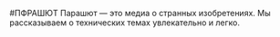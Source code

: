 #ПФРАШЮТ
Парашют — это медиа о странных изобретениях. Мы рассказываем о технических темах увлекательно и легко.
